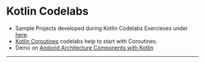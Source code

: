 # Kotlin Codelabs

- Sample Projects developed during Kotlin Codelabs Exercieses under [here][codelab_url].
- [Kotlin Coroutines][kotlin_coroutines] codelabs help to start with Coroutines.
- Demo on [Andorid Architecture Components with Kotlin][android_arch_kotlin]
---
[codelab_url]: https://codelabs.developers.google.com/android-kotlin-fundamentals/
[kotlin_coroutines]: https://codelabs.developers.google.com/codelabs/kotlin-coroutines/
[android_arch_kotlin]: https://codelabs.developers.google.com/codelabs/android-room-with-a-view-kotlin/
